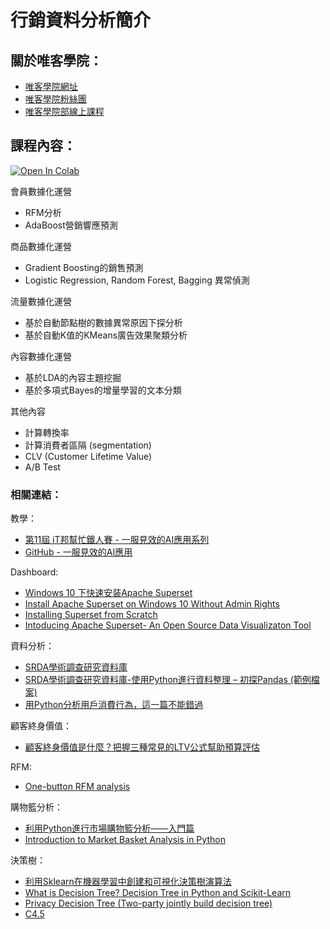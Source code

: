 # 行銷資料分析簡介

## 關於唯客學院：

* [唯客學院網址](http://www.victorgau.com)
* [唯客學院粉絲團](https://www.facebook.com/KHPYAcademy/)
* [唯客學院部線上課程](https://khpy.teachable.com)

## 課程內容：

[![Open In Colab](https://colab.research.google.com/assets/colab-badge.svg)](https://colab.research.google.com/github/victorgau/khpy_marketing_analytics_intro/)

會員數據化運營
* RFM分析
* AdaBoost營銷響應預測

商品數據化運營
* Gradient Boosting的銷售預測
* Logistic Regression, Random Forest, Bagging 異常偵測

流量數據化運營
* 基於自動節點樹的數據異常原因下探分析
* 基於自動K值的KMeans廣告效果聚類分析

內容數據化運營
* 基於LDA的內容主題挖掘
* 基於多項式Bayes的增量學習的文本分類

其他內容

* 計算轉換率
* 計算消費者區隔 (segmentation)
* CLV (Customer Lifetime Value)
* A/B Test



### 相關連結：

教學：

* [第11屆 iT邦幫忙鐵人賽 - 一服見效的AI應用系列](https://ithelp.ithome.com.tw/users/20001976/ironman/2646?page=1)
* [GitHub - 一服見效的AI應用](https://github.com/mc6666/AI_Applications)

Dashboard:

* [Windows 10 下快速安装Apache Superset](https://lab.alitrack.com/blog/windows-10-%e4%b8%8b%e5%bf%ab%e9%80%9f%e5%ae%89%e8%a3%85apache-superset/)
* [Install Apache Superset on Windows 10 Without Admin Rights](https://lab.alitrack.com/blog/install-apache-superset-on-windows-10-without-admin-rights/)
* [Installing Superset from Scratch](https://superset.apache.org/docs/installation/installing-superset-from-scratch)
* [Intoducing Apache Superset- An Open Source Data Visualizaton Tool](https://medium.com/datadriveninvestor/intoducing-apache-superset-an-open-source-data-visualizaton-tool-4684627014fd)

資料分析：

* [SRDA學術調查研究資料庫](https://srda.sinica.edu.tw/ref.php?type=11&page=1&pagerows=10&path=14)
* [SRDA學術調查研究資料庫-使用Python進行資料整理 – 初探Pandas (範例檔案)](https://srda.sinica.edu.tw/ref.php?cnt_id=79)
* [用Python分析用戶消費行為，這一篇不能錯過](https://kknews.cc/zh-tw/tech/px6l5yz.html)

顧客終身價值：

* [顧客終身價值是什麼？把握三種常見的LTV公式幫助預算評估](https://www.awoo.com.tw/blog/how-to-calculate-ltv-cltv/)

RFM:

* [One-button RFM analysis](https://mindbox.cloud/blog/product/ml-driven-rfm-analysis/)

購物籃分析：

* [利用Python進行市場購物籃分析——入門篇](https://itw01.com/G7F8E2W.html)
* [Introduction to Market Basket Analysis in Python](https://pbpython.com/market-basket-analysis.html)

決策樹：

* [利用Sklearn在機器學習中創建和可視化決策樹演算法](http://chiustin.blogspot.com/2019/06/sklearn.html)
* [What is Decision Tree? Decision Tree in Python and Scikit-Learn](https://intellipaat.com/blog/decision-tree-algorithm-in-machine-learning/)
* [Privacy Decision Tree (Two-party jointly build decision tree)](http://monaen.github.io/PrivacyDecisionTree/)
* [C4.5](http://www2.cs.uregina.ca/~dbd/cs831/notes/ml/dtrees/c4.5/c4.5_prob1.html)
